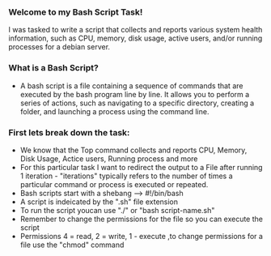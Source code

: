 ### Welcome to my Bash Script Task!

I was tasked to write a script that collects and reports various system health information, such as CPU, memory, disk usage, active users, and/or running processes for a debian server.

### What is a Bash Script?
- A bash script is a file containing a sequence of commands that are executed by the bash program line by line. It allows you to perform a series of actions, such as navigating to a specific directory, creating a folder, and launching a process using the command line. 

### First lets break down the task:
- We know that the Top command collects and reports CPU, Memory, Disk Usage, Actice users, Running process and more
- For this particular task I want to redirect the output to a File after running 1 iteration
            - "iterations" typically refers to the number of times a particular command or process is executed or repeated. 
- Bash scripts start with a shebang --> #!/bin/bash
- A script is indeicated by the ".sh" file extension
- To run the script youcan use "./" or "bash script-name.sh"
- Remember to change the permissions for the file so you can execute the script
- Permissions 4 = read, 2 = write, 1 - execute ,to change permissions for a file use the "chmod" command

